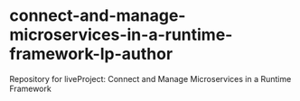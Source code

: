 # connect-and-manage-microservices-in-a-runtime-framework-lp-author
Repository for liveProject: Connect and Manage Microservices in a Runtime Framework
